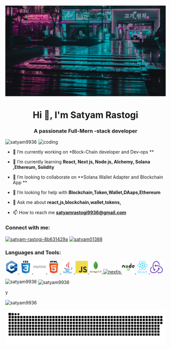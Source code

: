 ![logo](https://github.com/satyam9936/satyam9936/blob/main/wallpaperflare.com_wallpaper.jpg)
<h1 align="center">Hi 👋, I'm Satyam Rastogi</h1>
<h3 align="center">A passionate Full-Mern -stack developer</h3>

<img align="right" alt="coding" width= "400" src="https://gifdb.com/images/high/coding-penguin-i-like-pressing-buttons-puv3coc5z4pkth51.webp">

<p align="left"> <img src="https://komarev.com/ghpvc/?username=satyam9936&label=Profile%20views&color=0e75b6&style=flat" alt="satyam9936" /> </p>

- 🔭 I’m currently working on *Block-Chain developer and Dev-ops **

- 🌱 I’m currently learning **React, Next js, Node js, Alchemy, Solana ,Ethereum, Solidity**

- 👯 I’m looking to collaborate on **Solana Wallet Adapter and Blockchain App **

- 🤝 I’m looking for help with **Blockchain,Token,Wallet,DAaps,Ethereum**

- 💬 Ask me about **react,js,blockchain,wallet,tokens,**

- 📫 How to reach me **satyamrastogi9936@gmail.com**

<h3 align="left">Connect with me:</h3>
<p align="left">
<a href="https://linkedin.com/in/satyam-rastogi-8b631429a" target="blank"><img align="center" src="https://raw.githubusercontent.com/rahuldkjain/github-profile-readme-generator/master/src/images/icons/Social/linked-in-alt.svg" alt="satyam-rastogi-8b631429a" height="30" width="40" /></a>
<a href="https://instagram.com/satyam01388" target="blank"><img align="center" src="https://raw.githubusercontent.com/rahuldkjain/github-profile-readme-generator/master/src/images/icons/Social/instagram.svg" alt="satyam01388" height="30" width="40" /></a>
</p>

<h3 align="left">Languages and Tools:</h3>
<p align="left"> <a href="https://www.w3schools.com/cpp/" target="_blank" rel="noreferrer"> <img src="https://raw.githubusercontent.com/devicons/devicon/master/icons/cplusplus/cplusplus-original.svg" alt="cplusplus" width="40" height="40"/> </a> <a href="https://www.w3schools.com/css/" target="_blank" rel="noreferrer"> <img src="https://raw.githubusercontent.com/devicons/devicon/master/icons/css3/css3-original-wordmark.svg" alt="css3" width="40" height="40"/> </a> <a href="https://expressjs.com" target="_blank" rel="noreferrer"> <img src="https://raw.githubusercontent.com/devicons/devicon/master/icons/express/express-original-wordmark.svg" alt="express" width="40" height="40"/> </a> <a href="https://www.w3.org/html/" target="_blank" rel="noreferrer"> <img src="https://raw.githubusercontent.com/devicons/devicon/master/icons/html5/html5-original-wordmark.svg" alt="html5" width="40" height="40"/> </a> <a href="https://www.java.com" target="_blank" rel="noreferrer"> <img src="https://raw.githubusercontent.com/devicons/devicon/master/icons/java/java-original.svg" alt="java" width="40" height="40"/> </a> <a href="https://developer.mozilla.org/en-US/docs/Web/JavaScript" target="_blank" rel="noreferrer"> <img src="https://raw.githubusercontent.com/devicons/devicon/master/icons/javascript/javascript-original.svg" alt="javascript" width="40" height="40"/> </a> <a href="https://www.mongodb.com/" target="_blank" rel="noreferrer"> <img src="https://raw.githubusercontent.com/devicons/devicon/master/icons/mongodb/mongodb-original-wordmark.svg" alt="mongodb" width="40" height="40"/> </a> <a href="https://nextjs.org/" target="_blank" rel="noreferrer"> <img src="https://cdn.worldvectorlogo.com/logos/nextjs-2.svg" alt="nextjs" width="40" height="40"/> </a> <a href="https://nodejs.org" target="_blank" rel="noreferrer"> <img src="https://raw.githubusercontent.com/devicons/devicon/master/icons/nodejs/nodejs-original-wordmark.svg" alt="nodejs" width="40" height="40"/> </a> <a href="https://reactjs.org/" target="_blank" rel="noreferrer"> <img src="https://raw.githubusercontent.com/devicons/devicon/master/icons/react/react-original-wordmark.svg" alt="react" width="40" height="40"/> </a> <a href="https://redux.js.org" target="_blank" rel="noreferrer"> <img src="https://raw.githubusercontent.com/devicons/devicon/master/icons/redux/redux-original.svg" alt="redux" width="40" height="40"/> </a> </p>

<p><img align="left" src="https://github-readme-stats.vercel.app/api/top-langs?username=satyam9936&show_icons=true&locale=en&layout=compact" alt="satyam9936" /></p>

<p>&nbsp;<img align="center" src="https://github-readme-stats.vercel.app/api?username=satyam9936&show_icons=true&locale=en" alt="satyam9936" /></p>y

<p><img align="center" src="https://github-readme-streak-stats.herokuapp.com" alt="satyam9936" /></p>

<picture>
  <source media="(prefers-color-scheme: dark)" srcset="https://raw.githubusercontent.com/satyam9936/satyamReadme/output/github-snake-dark.svg" />
  <source media="(prefers-color-scheme: light)" srcset="https://raw.githubusercontent.com/satyam9936/satyamReadme/output/github-snake.svg" />
  <img alt="github-snake" src="https://raw.githubusercontent.com/satyam9936/satyamReadme/output/github-snake.svg" />
</picture>
